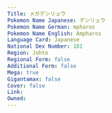 ```yaml
---
﻿Title: メガデンリュウ
Pokemon Name Japanese: デンリュウ
Pokemon Name German: mpharos
Pokemon Name English: Ampharos
Language Card: Japanese
National Dex Number: 181
Region: Johto
Regional Form: false
Additional Form: false
Mega: true
Gigantamax: false
Cover: false
Link: 
Owned: 
---
```

